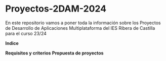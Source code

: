 # Proyectos-2DAM-2024
En este repositorio vamos a poner toda la información sobre los Proyectos de Desarrollo de Aplicaciones Multiplataforma del IES Ribera de Castilla para el curso 23/24

**Indice**

**Requisitos y criterios**
**Propuesta de proyectos**
